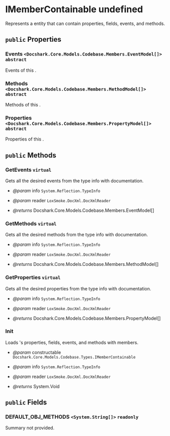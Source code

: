 # IMemberContainable undefined

Represents a entity that can contain properties, fields, events, and methods.

## `public` Properties

### Events <code title="comments go here"><Docshark.Core.Models.Codebase.Members.EventModel[]></code> `abstract`

Events of this <see cref="T:Docshark.Core.Models.Codebase.Types.IMemberContainable" />.

### Methods <code title="comments go here"><Docshark.Core.Models.Codebase.Members.MethodModel[]></code> `abstract`

Methods of this <see cref="P:Docshark.Core.Models.Codebase.Types.IMemberContainable.Methods" />.

### Properties <code title="comments go here"><Docshark.Core.Models.Codebase.Members.PropertyModel[]></code> `abstract`

Properties of this <see cref="T:Docshark.Core.Models.Codebase.Types.IMemberContainable" />.



## `public` Methods

### GetEvents `virtual`

Gets all the desired events from the type info with documentation.

- *@param* info `System.Reflection.TypeInfo`
- *@param* reader `LoxSmoke.DocXml.DocXmlReader`

- *@returns* Docshark.Core.Models.Codebase.Members.EventModel[]

### GetMethods `virtual`

Gets all the desired methods from the type info with documentation.

- *@param* info `System.Reflection.TypeInfo`
- *@param* reader `LoxSmoke.DocXml.DocXmlReader`

- *@returns* Docshark.Core.Models.Codebase.Members.MethodModel[]

### GetProperties `virtual`

Gets all the desired properties from the type info with documentation.

- *@param* info `System.Reflection.TypeInfo`
- *@param* reader `LoxSmoke.DocXml.DocXmlReader`

- *@returns* Docshark.Core.Models.Codebase.Members.PropertyModel[]

### Init

Loads <see cref="T:Docshark.Core.Models.Codebase.Types.IMemberContainable" />'s properties, fields, events, and methods with members.

- *@param* constructable `Docshark.Core.Models.Codebase.Types.IMemberContainable`
- *@param* info `System.Reflection.TypeInfo`
- *@param* reader `LoxSmoke.DocXml.DocXmlReader`

- *@returns* System.Void

## `public` Fields

### DEFAULT_OBJ_METHODS <code title="comments go here"><System.String[]></code> `readonly`

Summary not provided.
